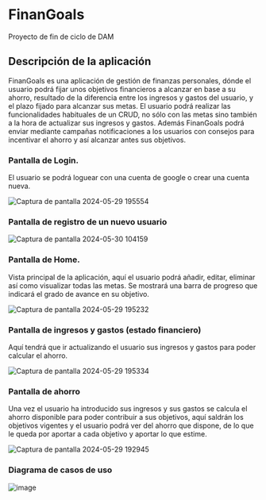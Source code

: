 # FinanGoals
Proyecto de fin de ciclo de DAM

## Descripción de la aplicación

FinanGoals es una aplicación de gestión de finanzas personales, dónde el usuario podrá fijar unos objetivos financieros a alcanzar en base 
a su ahorro, resultado de la diferencia entre los ingresos y gastos del usuario, y el plazo fijado para alcanzar sus metas.
El usuario podrá realizar las funcionalidades habituales de un CRUD, no sólo con las metas sino también a la hora de actualizar sus ingresos y gastos.
Además FinanGoals podrá enviar mediante campañas notificaciones a los usuarios con consejos para incentivar el ahorro y así alcanzar antes sus objetivos.

### Pantalla de Login.

El usuario se podrá loguear con una cuenta de google o crear una cuenta nueva.

![Captura de pantalla 2024-05-29 195554](https://github.com/CAMP09/FinanGoals/assets/64702535/08f97d9f-f1cf-4be9-b2f5-b74e82a9f86b)

### Pantalla de registro de un nuevo usuario

![Captura de pantalla 2024-05-30 104159](https://github.com/CAMP09/FinanGoals/assets/64702535/0417dac2-39d0-4b3b-a55b-630df58101bc)

### Pantalla de Home.
Vista principal de la aplicación, aquí el usuario podrá añadir, editar, eliminar así como visualizar todas las metas. Se mostrará una barra de progreso
que indicará el grado de avance en su objetivo.

![Captura de pantalla 2024-05-29 195232](https://github.com/CAMP09/FinanGoals/assets/64702535/8f1c03c7-f515-4032-b451-e2c2e1320ba2)

### Pantalla de ingresos y gastos (estado financiero)

Aquí tendrá que ir actualizando el usuario sus ingresos y gastos para poder calcular el ahorro.

![Captura de pantalla 2024-05-29 195334](https://github.com/CAMP09/FinanGoals/assets/64702535/33689099-9d5a-49a9-be09-085e64760f9f)

### Pantalla de ahorro

Una vez el usuario ha introducido sus ingresos y sus gastos se calcula el ahorro disponible para poder contribuir a sus objetivos, aquí saldrán los objetivos vigentes y el usuario podrá ver del ahorro que dispone, de lo que le queda por aportar a cada objetivo y aportar lo que estime.

![Captura de pantalla 2024-05-29 192945](https://github.com/CAMP09/FinanGoals/assets/64702535/e4c7c812-f200-451a-bb24-ad0f7295bea8)

### Diagrama de casos de uso 

![image](https://github.com/CAMP09/FinanGoals/assets/64702535/339d7981-9a29-4f9b-99b1-153ba6ea4ad3)







